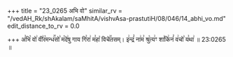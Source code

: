 +++
title = "23_0265 अभि वो"
similar_rv = "/vedAH_Rk/shAkalam/saMhitA/vishvAsa-prastutiH/08/046/14_abhi_vo.md"
edit_distance_to_rv = 0.0

+++
अ꣣भि꣡ वो꣢ वी꣣र꣡मन्ध꣢꣯सो꣣ म꣡दे꣢षु गाय गि꣣रा꣢ म꣣हा꣡ विचे꣢꣯तसम्। इ꣢न्द्रं꣣ ना꣢म꣣ श्रु꣡त्य꣢ꣳ शा꣣कि꣢नं꣣ व꣢चो꣣ य꣣था꣢ ॥ 23:0265 ॥

<div class="js_include " url="/vedAH_Rk/shAkalam/saMhitA/vishvAsa-prastutiH/08/046/14_abhi_vo.md"  newLevelForH1="2" title="विश्वास-शाकल-प्रस्तुतिः"  > </div>